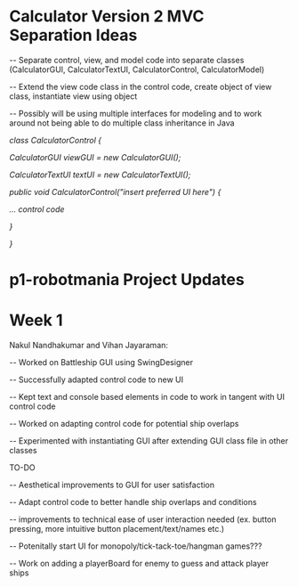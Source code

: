 # Calculator Version 2 MVC Separation Ideas

-- Separate control, view, and model code into separate classes (CalculatorGUI, CalculatorTextUI, CalculatorControl, CalculatorModel)

-- Extend the view code class in the control code, create object of view class, instantiate view using object

-- Possibly will be using multiple interfaces for modeling and to work around not being able to do multiple class inheritance in Java

*class CalculatorControl {*

*CalculatorGUI viewGUI = new CalculatorGUI();*

*CalculatorTextUI textUI = new CalculatorTextUI();*

  *public void CalculatorControl("insert preferred UI here") {*

  *... control code*

   *}*
  
*}* 


# p1-robotmania Project Updates

# Week 1

Nakul Nandhakumar and Vihan Jayaraman:

-- Worked on Battleship GUI using SwingDesigner

-- Successfully adapted control code to new UI

-- Kept text and console based elements in code to work in tangent with UI control code

-- Worked on adapting control code for potential ship overlaps

-- Experimented with instantiating GUI after extending GUI class file in other classes

TO-DO

-- Aesthetical improvements to GUI for user satisfaction

-- Adapt control code to better handle ship overlaps and conditions

-- improvements to technical ease of user interaction needed (ex. button pressing, more intuitive button placement/text/names etc.)

-- Potenitally start UI for monopoly/tick-tack-toe/hangman games??? 

-- Work on adding a playerBoard for enemy to guess and attack player ships